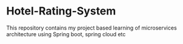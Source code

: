 # Hotel-Rating-System
This repository contains my project based learning of microservices architecture using Spring boot, spring cloud etc
